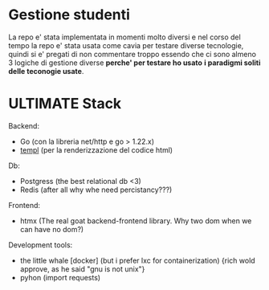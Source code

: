 # Gestione studenti

La repo e' stata implementata in momenti molto diversi e nel corso del tempo la repo e' stata usata come cavia per testare diverse tecnologie, 
quindi si e' pregati di non commentare troppo essendo che ci sono almeno 3 logiche di gestione diverse **perche' per testare ho usato**
**i paradigmi soliti delle teconogie usate**.

# ULTIMATE Stack
Backend:
- Go (con la libreria net/http e go > 1.22.x)
- [templ](https://templ.guide/syntax-and-usage/context/) (per la renderizzazione del codice html)

Db:
- Postgress (the best relational db <3)
- Redis (after all why whe need percistancy???)

Frontend:
- htmx (The real goat backend-frontend library. Why two dom when we can have no dom?)

Development tools:
- the little whale [docker] (but i prefer lxc for containerization) {rich wold approve, as he said "gnu is not unix"}
- pyhon (import requests)
